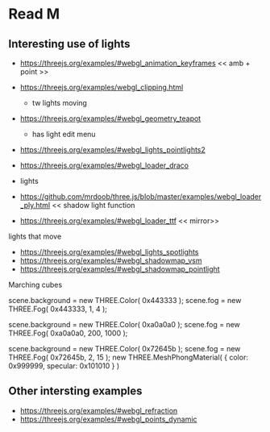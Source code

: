 # Read M

## Interesting use of lights

* https://threejs.org/examples/#webgl_animation_keyframes << amb + point >>
* https://threejs.org/examples/webgl_clipping.html
	* tw lights moving
* https://threejs.org/examples/#webgl_geometry_teapot
	* has light edit menu
* https://threejs.org/examples/#webgl_lights_pointlights2
* https://threejs.org/examples/#webgl_loader_draco

* lights
* https://github.com/mrdoob/three.js/blob/master/examples/webgl_loader_ply.html << shadow light function
* https://threejs.org/examples/#webgl_loader_ttf << mirror>>

lights that move

* https://threejs.org/examples/#webgl_lights_spotlights
* https://threejs.org/examples/#webgl_shadowmap_vsm
* https://threejs.org/examples/#webgl_shadowmap_pointlight

Marching cubes

scene.background = new THREE.Color( 0x443333 );
scene.fog = new THREE.Fog( 0x443333, 1, 4 );

scene.background = new THREE.Color( 0xa0a0a0 );
scene.fog = new THREE.Fog( 0xa0a0a0, 200, 1000 );

scene.background = new THREE.Color( 0x72645b );
scene.fog = new THREE.Fog( 0x72645b, 2, 15 );
new THREE.MeshPhongMaterial( { color: 0x999999, specular: 0x101010 } )

## Other intersting examples

* https://threejs.org/examples/#webgl_refraction
* https://threejs.org/examples/#webgl_points_dynamic